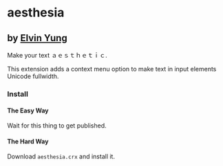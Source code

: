 # aesthesia
## by [Elvin Yung](https://github.com/elvinyung)

Make your text ａｅｓｔｈｅｔｉｃ.

This extension adds a context menu option to make text in input elements Unicode fullwidth.

### Install
#### The Easy Way
Wait for this thing to get published.

#### The Hard Way
Download `aesthesia.crx` and install it.
